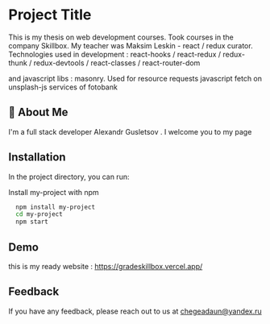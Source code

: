 
# Project Title

This is my thesis on web development courses. Took courses in the company Skillbox. 
My teacher was Maksim Leskin - react / redux curator.
Technologies used in development : react-hooks / react-redux / redux-thunk / redux-devtools / react-classes / react-router-dom 

and javascript libs : masonry. Used for resource requests javascript fetch on unsplash-js services of fotobank



## 🚀 About Me
I'm a full stack developer Alexandr Gusletsov . I welcome you to my page


## Installation

In the project directory, you can run:

Install my-project with npm

```bash
  npm install my-project
  cd my-project
  npm start
```
    
## Demo

this is my ready website : 
https://gradeskillbox.vercel.app/

## Feedback

If you have any feedback, please reach out to us at chegeadaun@yandex.ru

